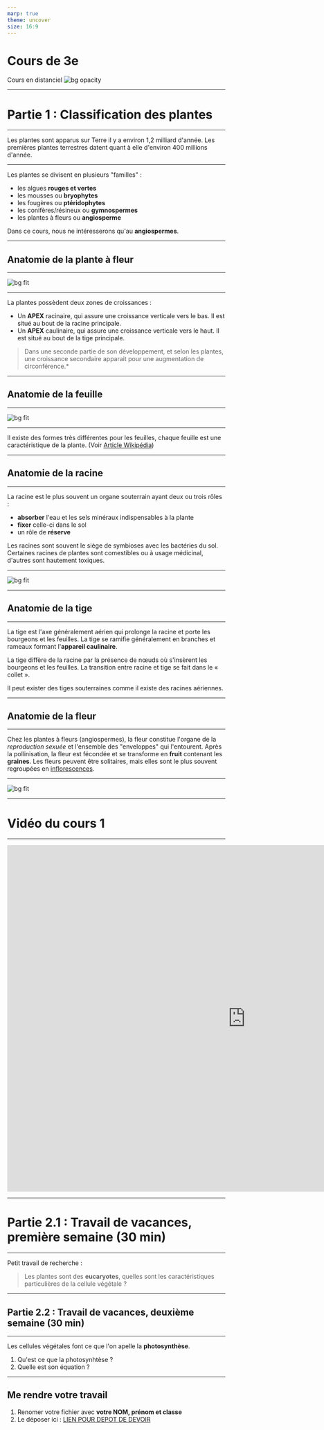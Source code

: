 ```yaml
---
marp: true
theme: uncover
size: 16:9
---
```

<!-- paginate: true -->
# Cours de 3e

Cours en distanciel
![bg opacity](Ressources/Photos/You-dont-typically-see-this-part-of-earth.jpg)

---

# Partie 1 : Classification des plantes

--- 

Les plantes sont apparus sur Terre il y a environ 1,2 milliard d'année. Les premières plantes terrestres datent quant à elle d'environ 400 millions d'année. 

---

Les plantes se divisent en plusieurs "familles" : 

* les algues **rouges et vertes**
* les mousses ou **bryophytes**
* les fougères ou **ptéridophytes**
* les conifères/résineux ou **gymnospermes**
* les plantes à fleurs ou **angiosperme**

Dans ce cours, nous ne intéresserons qu'au **angiospermes**. 

---

## Anatomie de la plante à fleur

---

![bg fit](http://ekladata.com/zU82hPhgeUcl-QXoUAz9pDD9eUI.jpg)

---

La plantes possèdent deux zones de croissances : 

* Un **APEX** racinaire, qui assure une croissance verticale vers le bas. Il est situé au bout de la racine principale. 
* Un **APEX** caulinaire, qui assure une croissance verticale vers le haut. Il est situé au bout de la tige principale. 

>Dans une seconde partie de son développement, et selon les plantes, une croissance secondaire apparait pour une augmentation de circonférence.*

---
## Anatomie de la feuille
---

![bg fit](http://soutien67.free.fr/svt/vegetaux/images/feuille_01.gif)

---

Il existe des formes très différentes pour les feuilles, chaque feuille est une caractéristique de la plante. (Voir [Article Wikipédia](https://fr.wikipedia.org/wiki/Forme_foliaire))

---
## Anatomie de la racine
---


La racine est le plus souvent un organe souterrain ayant deux ou trois rôles :

* **absorber** l'eau et les sels minéraux indispensables à la plante
* **fixer** celle-ci dans le sol 
* un rôle de **réserve**


Les racines sont souvent le siège de symbioses avec les bactéries du sol.
Certaines racines de plantes sont comestibles ou à usage médicinal, d'autres sont hautement toxiques.

---
![bg fit](https://images.theconversation.com/files/238212/original/file-20180926-48656-p0lpi3.png?ixlib=rb-1.1.0&q=45&auto=format&w=1200&h=1200.0&fit=crop)

---
## Anatomie de la tige
---
La tige est l'axe généralement aérien qui prolonge la racine et porte les bourgeons et les feuilles.
La tige se ramifie généralement en branches et rameaux formant l'**appareil caulinaire**. 

La tige diffère de la racine par la présence de nœuds où s'insèrent les bourgeons et les feuilles. 
La transition entre racine et tige se fait dans le « collet ». 

Il peut exister des tiges souterraines comme il existe des racines aériennes.

---
## Anatomie de la fleur 
---

Chez les plantes à fleurs (angiospermes), la fleur constitue l'organe de la *reproduction sexuée* et l'ensemble des "enveloppes" qui l'entourent. 
Après la pollinisation, la fleur est fécondée et se transforme en **fruit** contenant les **graines**. Les fleurs peuvent être solitaires, mais elles sont le plus souvent regroupées en [inflorescences](https://fr.wikipedia.org/wiki/Inflorescence).

---

![bg fit](https://lululataupe.com/images/decouverte/nature/schema-d-une-fleur.png)


---
# Vidéo du cours 1 

---

<iframe width="1100" height="800" src="https://www.youtube.com/embed/ZfOIDjKLwGw" title="YouTube video player" frameborder="0" allow="accelerometer; autoplay; clipboard-write; encrypted-media; gyroscope; picture-in-picture" allowfullscreen></iframe>


---
# Partie 2.1 : Travail de vacances, première semaine (30 min)

--- 

Petit travail de recherche : 

> Les plantes sont des **eucaryotes**, quelles sont les caractéristiques particulières de la cellule végétale ? 

---

## Partie 2.2 : Travail de vacances, deuxième semaine (30 min)

---

Les cellules végétales font ce que l'on apelle la **photosynthèse**. 

1) Qu'est ce que la photosynhtèse ? 
2) Quelle est son équation ? 

---

## Me rendre votre travail

1. Renomer votre fichier avec **votre NOM, prénom et classe**
2. Le déposer ici : [LIEN POUR DEPOT DE DEVOIR](https://cloud.profcollet.fr/index.php/s/PGnGoHB9LPd9pe2)
